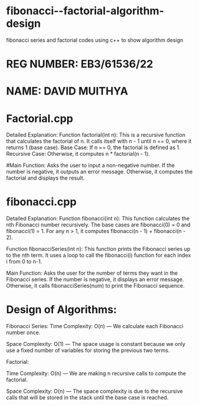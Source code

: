 # fibonacci--factorial-algorithm-design
 fibonacci series and factorial codes using c++ to show algorithm design
# REG NUMBER: EB3/61536/22
# NAME: DAVID MUITHYA

# Factorial.cpp
Detailed Explanation:
Function factorial(int n):
This is a recursive function that calculates the factorial of n.
It calls itself with n - 1 until n == 0, where it returns 1 (base case).
Base Case: If n == 0, the factorial is defined as 1.
Recursive Case: Otherwise, it computes n * factorial(n - 1).

#Main Function:
Asks the user to input a non-negative number.
If the number is negative, it outputs an error message.
Otherwise, it computes the factorial and displays the result.

# fibonacci.cpp
 Detailed Explanation:
 Function fibonacci(int n):
This function calculates the nth Fibonacci number recursively.
The base cases are fibonacci(0) = 0 and fibonacci(1) = 1.
For any n > 1, it computes fibonacci(n - 1) + fibonacci(n - 2).

 Function fibonacciSeries(int n):
This function prints the Fibonacci series up to the nth term.
It uses a loop to call the fibonacci(i) function for each index i from 0 to n-1.

 Main Function:
Asks the user for the number of terms they want in the Fibonacci series.
If the number is negative, it displays an error message.
Otherwise, it calls fibonacciSeries(num) to print the Fibonacci sequence.

# Design of Algorithms:
 Fibonacci Series:
Time Complexity: O(n) — We calculate each Fibonacci number once.

Space Complexity: O(1) — The space usage is constant because we only use a fixed number of variables for storing the previous two terms. 

 Factorial:

Time Complexity: O(n) — We are making n recursive calls to compute the factorial.

Space Complexity: O(n) — The space complexity is due to the recursive calls that will be stored in the stack until the base case is reached.

